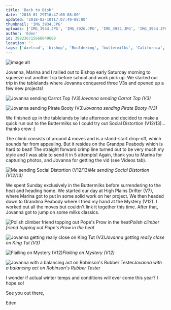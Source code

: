 ```yaml
---
title: 'Back to Bish'
date: '2018-01-29T16:47:00-08:00'
updated: '2018-02-10T17:07:49-08:00'
thumbnail: 'IMG_3934.JPG'
uploads: ['IMG_3934.JPG', 'IMG_3926.JPG', 'IMG_3932.JPG', 'IMG_3944.JPG', 'IMG_3946.JPG', 'IMG_3970.JPG', 'IMG_3971.jpg', 'IMG_3956.JPG']
author: 'Eden'
id: 398236715668049680
location: ''
tags: ['Axelrad', 'bishop', 'Bouldering', 'buttermilks', 'California', 'Climbing', 'Five', 'fiveten', 'granite', 'high plains drifter', 'sierra nevada', 'social distortion', 'Ten', 'v13']
---
```


![image alt](uploads/IMG_3934.JPG)

Jovanna, Marina and I rallied out to Bishop early Saturday morning to squeeze out another trip before school and work pick up. We started our trip in the tablelands where Jovanna conquered three V3s and opened up a few new projects!

![Jovanna sending Carrot Top (V3)](uploads/IMG_3926.JPG)*Jovanna sending Carrot Top (V3)*

![Jovanna sending Pirate Booty (V3)](uploads/IMG_3932.JPG)*Jovanna sending Pirate Booty (V3)*

We finished up in the tablelands by late afternoon and decided to make a quick run out to the Buttermilks so I could try out Social Distortion (V12/13)... thanks crew :)

The climb consists of around 4 moves and is a stand-start drop-off, which sounds far from appealing. But it resides on the Grandpa Peabody which is hard to beat! The straight forward crimp line turned out to be very much my style and I was able to send it in 5 attempts! Again, thank you to Marina for capturing photos, and Jovanna for getting the vid (see Videos tab).

![Me sending Social Distortion (V12/13)](uploads/IMG_3944.JPG)*Me sending Social Distortion (V12/13)*

We spent Sunday exclusively in the Buttermilks before surrendering to the heat and heading home. We started our day at High Plains Drifter (V7), where Marina got to put in some solid work on her project. We then headed down to Grandma Peabody where I tried my hand at the Mystery (V12). I worked out all the moves but couldn't link it together this time. After that, Jovanna got to jump on some milks classics.

![Polish climber friend topping out Pope's Prow in the heat](uploads/IMG_3946.JPG)*Polish climber friend topping out Pope's Prow in the heat*

![Jovanna getting really close on King Tut (V3)](uploads/IMG_3970.JPG)*Jovanna getting really close on King Tut (V3)*

![Flailing on Mystery (V12)](uploads/IMG_3971.jpg)*Flailing on Mystery (V12)*

![Jovanna with a balancing act on Robinson's Rubber Tester](uploads/IMG_3956.JPG)*Jovanna with a balancing act on Robinson's Rubber Tester*

I wonder if actual winter temps and conditions will ever come this year? I hope so!

See you out there,

Eden
